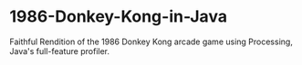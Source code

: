# 1986-Donkey-Kong-in-Java
Faithful Rendition of the 1986 Donkey Kong arcade game using Processing, Java's full-feature profiler.
